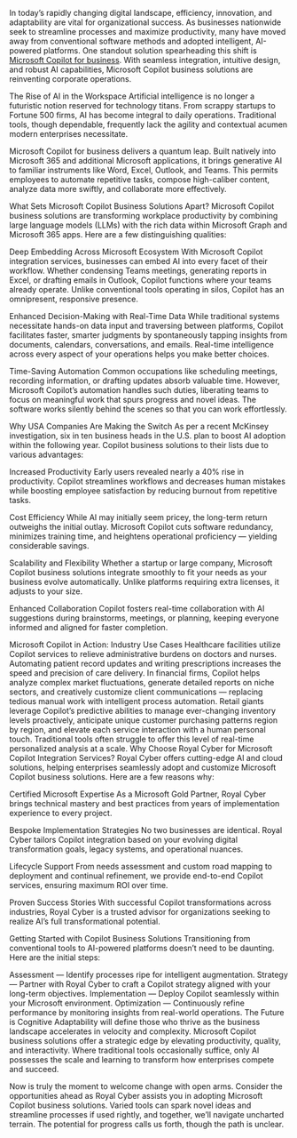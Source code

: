 In today’s rapidly changing digital landscape, efficiency, innovation, and adaptability are vital for organizational success. As businesses nationwide seek to streamline processes and maximize productivity, many have moved away from conventional software methods and adopted intelligent, AI-powered platforms. One standout solution spearheading this shift is [Microsoft Copilot for business](https://www.royalcyber.com/services/microsoft-copilot-solutions/?refer=T&N&utm_source=offpage&utm_medium=Post&utm_campaign=microsoft). With seamless integration, intuitive design, and robust AI capabilities, Microsoft Copilot business solutions are reinventing corporate operations.

The Rise of AI in the Workspace
Artificial intelligence is no longer a futuristic notion reserved for technology titans. From scrappy startups to Fortune 500 firms, AI has become integral to daily operations. Traditional tools, though dependable, frequently lack the agility and contextual acumen modern enterprises necessitate.

Microsoft Copilot for business delivers a quantum leap. Built natively into Microsoft 365 and additional Microsoft applications, it brings generative AI to familiar instruments like Word, Excel, Outlook, and Teams. This permits employees to automate repetitive tasks, compose high-caliber content, analyze data more swiftly, and collaborate more effectively.

What Sets Microsoft Copilot Business Solutions Apart?
Microsoft Copilot business solutions are transforming workplace productivity by combining large language models (LLMs) with the rich data within Microsoft Graph and Microsoft 365 apps. Here are a few distinguishing qualities:

Deep Embedding Across Microsoft Ecosystem
With Microsoft Copilot integration services, businesses can embed AI into every facet of their workflow. Whether condensing Teams meetings, generating reports in Excel, or drafting emails in Outlook, Copilot functions where your teams already operate. Unlike conventional tools operating in silos, Copilot has an omnipresent, responsive presence.

Enhanced Decision-Making with Real-Time Data
While traditional systems necessitate hands-on data input and traversing between platforms, Copilot facilitates faster, smarter judgments by spontaneously tapping insights from documents, calendars, conversations, and emails. Real-time intelligence across every aspect of your operations helps you make better choices.

Time-Saving Automation
Common occupations like scheduling meetings, recording information, or drafting updates absorb valuable time. However, Microsoft Copilot’s automation handles such duties, liberating teams to focus on meaningful work that spurs progress and novel ideas. The software works silently behind the scenes so that you can work effortlessly.

Why USA Companies Are Making the Switch
As per a recent McKinsey investigation, six in ten business heads in the U.S. plan to boost AI adoption within the following year. Copilot business solutions to their lists due to various advantages:

Increased Productivity
Early users revealed nearly a 40% rise in productivity. Copilot streamlines workflows and decreases human mistakes while boosting employee satisfaction by reducing burnout from repetitive tasks.

Cost Efficiency
While AI may initially seem pricey, the long-term return outweighs the initial outlay. Microsoft Copilot cuts software redundancy, minimizes training time, and heightens operational proficiency — yielding considerable savings.

Scalability and Flexibility
Whether a startup or large company, Microsoft Copilot business solutions integrate smoothly to fit your needs as your business evolve automatically. Unlike platforms requiring extra licenses, it adjusts to your size.

Enhanced Collaboration
Copilot fosters real-time collaboration with AI suggestions during brainstorms, meetings, or planning, keeping everyone informed and aligned for faster completion.

Microsoft Copilot in Action: Industry Use Cases
Healthcare facilities utilize Copilot services to relieve administrative burdens on doctors and nurses. Automating patient record updates and writing prescriptions increases the speed and precision of care delivery.
In financial firms, Copilot helps analyze complex market fluctuations, generate detailed reports on niche sectors, and creatively customize client communications — replacing tedious manual work with intelligent process automation.
Retail giants leverage Copilot’s predictive abilities to manage ever-changing inventory levels proactively, anticipate unique customer purchasing patterns region by region, and elevate each service interaction with a human personal touch. Traditional tools often struggle to offer this level of real-time personalized analysis at a scale.
Why Choose Royal Cyber for Microsoft Copilot Integration Services?
Royal Cyber offers cutting-edge AI and cloud solutions, helping enterprises seamlessly adopt and customize Microsoft Copilot business solutions. Here are a few reasons why:

Certified Microsoft Expertise
As a Microsoft Gold Partner, Royal Cyber brings technical mastery and best practices from years of implementation experience to every project.

Bespoke Implementation Strategies
No two businesses are identical. Royal Cyber tailors Copilot integration based on your evolving digital transformation goals, legacy systems, and operational nuances.

Lifecycle Support
From needs assessment and custom road mapping to deployment and continual refinement, we provide end-to-end Copilot services, ensuring maximum ROI over time.

Proven Success Stories
With successful Copilot transformations across industries, Royal Cyber is a trusted advisor for organizations seeking to realize AI’s full transformational potential.

Getting Started with Copilot Business Solutions
Transitioning from conventional tools to AI-powered platforms doesn’t need to be daunting. Here are the initial steps:

Assessment — Identify processes ripe for intelligent augmentation.
Strategy — Partner with Royal Cyber to craft a Copilot strategy aligned with your long-term objectives.
Implementation — Deploy Copilot seamlessly within your Microsoft environment.
Optimization — Continuously refine performance by monitoring insights from real-world operations.
The Future is Cognitive
Adaptability will define those who thrive as the business landscape accelerates in velocity and complexity. Microsoft Copilot business solutions offer a strategic edge by elevating productivity, quality, and interactivity. Where traditional tools occasionally suffice, only AI possesses the scale and learning to transform how enterprises compete and succeed.

Now is truly the moment to welcome change with open arms. Consider the opportunities ahead as Royal Cyber assists you in adopting Microsoft Copilot business solutions. Varied tools can spark novel ideas and streamline processes if used rightly, and together, we’ll navigate uncharted terrain. The potential for progress calls us forth, though the path is unclear.
